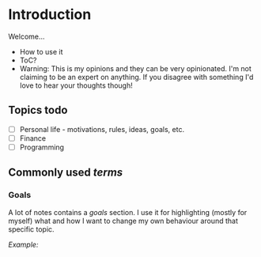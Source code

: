 # Introduction

Welcome...

* How to use it
* ToC?
* Warning: This is my opinions and they can be very opinionated. I'm not claiming to be an expert on anything. If you disagree with something I'd love to hear your thoughts though!

## Topics todo

* [ ] Personal life - motivations, rules, ideas, goals, etc.
* [ ] Finance
* [ ] Programming

## Commonly used _**terms**_

### Goals

A lot of notes contains a _goals_ section. I use it for highlighting \(mostly for myself\) what and how I want to change my own behaviour around that specific topic.

_Example:_

